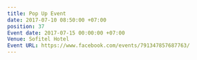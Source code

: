 ```yaml
---
title: Pop Up Event
date: 2017-07-10 08:50:00 +07:00
position: 37
Event date: 2017-07-15 00:00:00 +07:00
Venue: Sofitel Hotel
Event URL: https://www.facebook.com/events/791347857687763/
---
```


